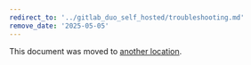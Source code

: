 ```yaml
---
redirect_to: '../gitlab_duo_self_hosted/troubleshooting.md'
remove_date: '2025-05-05'
---
```


<!-- markdownlint-disable -->

This document was moved to [another location](../gitlab_duo_self_hosted/troubleshooting.md).

<!-- This redirect file can be deleted after <2025-05-05>. -->
<!-- Redirects that point to other docs in the same project expire in three months. -->
<!-- Redirects that point to docs in a different project or site (link is not relative and starts with `https:`) expire in one year. -->
<!-- Before deletion, see: https://docs.gitlab.com/ee/development/documentation/redirects.html -->
